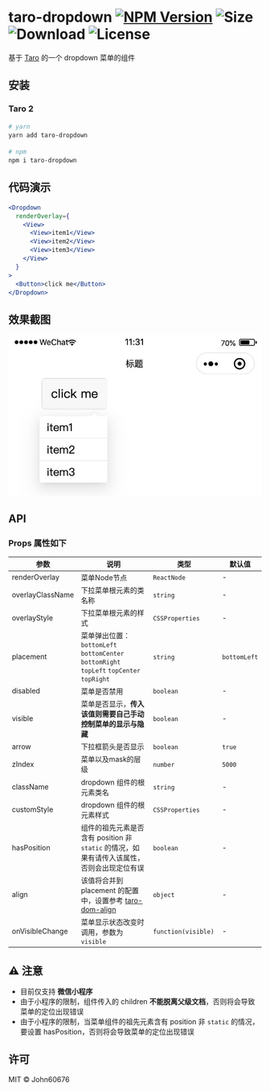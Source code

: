 # taro-dropdown  <a href="https://www.npmjs.com/package/taro-dropdown"><img src="https://badge.fury.io/js/taro-dropdown.svg" alt="NPM Version"></a> <img src="https://badgen.net/packagephobia/publish/taro-dropdown" alt="Size"> <img src="https://badgen.net/npm/dt/taro-dropdown" alt="Download">  <img src="https://badgen.net/github/license/john60676/taro-dropdown" alt="License">
基于 [Taro](https://github.com/NervJS/taro) 的一个 dropdown 菜单的组件


## 安装
### Taro 2

```bash
# yarn
yarn add taro-dropdown

# npm
npm i taro-dropdown
```


## 代码演示

``` jsx
<Dropdown
  renderOverlay={
    <View>
      <View>item1</View>
      <View>item2</View>
      <View>item3</View>
    </View>
  }
>
  <Button>click me</Button>
</Dropdown>

```

## 效果截图
![image.jpg](https://raw.githubusercontent.com/John60676/taro-dropdown/master/assets/demo.jpg)


## API
### Props 属性如下

| 参数 | 说明 | 类型 | 默认值 |
|------|------|------|------|
| renderOverlay | 菜单Node节点  | `ReactNode` | - |
| overlayClassName | 下拉菜单根元素的类名称	 | `string` | - |
| overlayStyle | 下拉菜单根元素的样式 | `CSSProperties` | - | 
| placement | 菜单弹出位置：`bottomLeft` `bottomCenter` `bottomRight` `topLeft` `topCenter` `topRight` | `string` | `bottomLeft` | 
| disabled | 菜单是否禁用	 | `boolean` | - |
| visible | 菜单是否显示，**传入该值则需要自己手动控制菜单的显示与隐藏** | `boolean` | - |
| arrow | 下拉框箭头是否显示 | `boolean` | `true` |
| zIndex | 菜单以及mask的层级 | `number` | `5000` |
| className | dropdown 组件的根元素类名 | `string` | - |
| customStyle | dropdown 组件的根元素样式 | `CSSProperties` | - |
| hasPosition | 组件的祖先元素是否含有 position 非 `static` 的情况，如果有请传入该属性，否则会出现定位有误 | `boolean` | - |
| align | 该值将合并到 placement 的配置中，设置参考 [taro-dom-align](https://github.com/John60676/taro-dom-align#alignconfig-%E5%8F%82%E6%95%B0%E8%AF%A6%E8%A7%A3)  | `object` | - |
| onVisibleChange | 菜单显示状态改变时调用，参数为 `visible`	 | `function(visible)	` | - |

## ⚠ 注意

 - 目前仅支持 **微信小程序**
 - 由于小程序的限制，组件传入的 children **不能脱离父级文档**，否则将会导致菜单的定位出现错误
 - 由于小程序的限制，当菜单组件的祖先元素含有 position 非 `static` 的情况，要设置 hasPosition，否则将会导致菜单的定位出现错误

## 许可

MIT © John60676